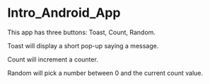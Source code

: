 # Intro_Android_App

This app has three buttons: Toast, Count, Random.

Toast will display a short pop-up saying a message.

Count will increment a counter.

Random will pick a number between 0 and the current count value.

